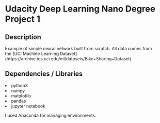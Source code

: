 <h1>Udacity Deep Learning Nano Degree</br> <b>Project 1</b></h1>


<h2>Description</h2>
Example of simple neural network built from scratch. All data comes from the [UCI Machine Learning Dataset](https://archive.ics.uci.edu/ml/datasets/Bike+Sharing+Dataset)

<h2>Dependencies / Libraries</h2>
<li>python3</li>
<li>numpy</li>
<li>matplotlib</li>
<li>pandas</li>
<li>jupyter notebook</li>
 
 I used Anaconda for managing environments.
 